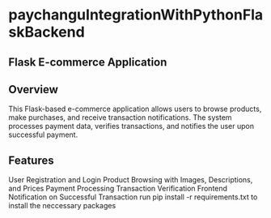 # paychanguIntegrationWithPythonFlaskBackend


## Flask E-commerce Application

## Overview

This Flask-based e-commerce application allows users to browse products, make purchases, and receive transaction notifications. The system processes payment data, verifies transactions, and notifies the user upon successful payment.

## Features

User Registration and Login
Product Browsing with Images, Descriptions, and Prices
Payment Processing
Transaction Verification
Frontend Notification on Successful Transaction
run pip install -r requirements.txt to install the neccessary packages
